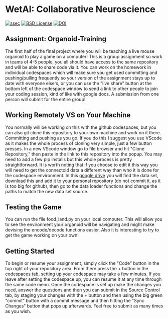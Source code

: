 ﻿# WetAI: Collaborative Neuroscience

[![ssec](https://img.shields.io/badge/SSEC-Project-purple?logo=data:image/png;base64,iVBORw0KGgoAAAANSUhEUgAAAA0AAAAOCAQAAABedl5ZAAAACXBIWXMAAAHKAAABygHMtnUxAAAAGXRFWHRTb2Z0d2FyZQB3d3cuaW5rc2NhcGUub3Jnm+48GgAAAMNJREFUGBltwcEqwwEcAOAfc1F2sNsOTqSlNUopSv5jW1YzHHYY/6YtLa1Jy4mbl3Bz8QIeyKM4fMaUxr4vZnEpjWnmLMSYCysxTcddhF25+EvJia5hhCudULAePyRalvUteXIfBgYxJufRuaKuprKsbDjVUrUj40FNQ11PTzEmrCmrevPhRcVQai8m1PRVvOPZgX2JttWYsGhD3atbHWcyUqX4oqDtJkJiJHUYv+R1JbaNHJmP/+Q1HLu2GbNoSm3Ft0+Y1YMdPSTSwQAAAABJRU5ErkJggg==&style=plastic)](https://escience.washington.edu/wetai/)
[![BSD License](https://badgen.net/badge/license/BSD-3-Clause/blue)](LICENSE)
[![DOI](https://zenodo.org/badge/691200258.svg)](https://zenodo.org/badge/latestdoi/691200258)

## Assignment: Organoid-Training

The first half of the final project where you will be teaching a live mouse organoid to play a game on a computer! This is a group assignment so work in teams of 4-5 people, you all should have access to the same repository and will be able to share code via it. You can work on the homework in individual codespaces which will make sure you get used committing and pushing/pulling frequently so your version of the assignment stays up to date with everyone else's, or you can use the "live share" button at the bottom left of the codespace window to send a link to other people to join your coding session, kind of like with google docs. A submission from one person will submit for the entire group!

## Working Remotely VS on Your Machine

You normally will be working on this with the github codespaces, but you can also git clone this repository to your own machine and work on it there. Committing and pushing as you go. If you do this I suggest you use VScode as it makes the whole process of cloning very simple, just a few button presses. In a new VScode window go to file browser and hit "Clone Repository," then paste in the link to this repository into the popup. You may need to add a few pip installs but this whole process is pretty straightforward. It is worth noting that if you choose to edit it this way you will need to get the connectoid data a different way than who it is done for the codespace environment. In this [google drive](https://drive.google.com/drive/folders/1r9X9KDWgY0HSV3NPekrjVINlG4XsmYmi) you will find the data set, download this and add it to your personal repository (do not commit it, as it is too big for github), then go to the data loader functions and change the paths to match the new data set source. 

## Testing the Game

You can run the file food_land.py on your local computer. This will allow you to see the environment your organoid will be navigating and might make devising the encode/decode functions easier. Also it is interesting to try to get the game working on your own!

## Getting Started

To begin or resume your assignment, simply click the "Code" button in the top right of your repository area. From there press the + button in the codespaces tab, setting up your codespace may take a few minutes. If you leave after setting the codespace up, you can resume it at any time through the same code menu. Once the codespace is set up make the changes you need, answer the questions and then you can submit in the Source Control tab, by staging your changes with the + button and then using the big green "commit" button with a commit message and then hitting the "Sync Changes" button that pops up afterwards. Feel free to submit as many times as you wish.